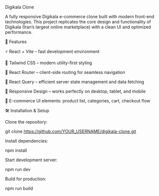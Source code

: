 Digikala Clone

A fully responsive Digikala e-commerce clone built with modern front-end technologies.
This project replicates the core design and functionality of Digikala (Iran’s largest online marketplace) with a clean UI and optimized performance.

🚀 Features

⚡ React + Vite – fast development environment

🎨 Tailwind CSS – modern utility-first styling

🧭 React Router – client-side routing for seamless navigation

🔄 React Query – efficient server state management and data fetching

📱 Responsive Design – works perfectly on desktop, tablet, and mobile

🛒 E-commerce UI elements: product list, categories, cart, checkout flow


🛠️ Installation & Setup

Clone the repository:

git clone https://github.com/YOUR_USERNAME/digikala-clone.git


Install dependencies:

npm install


Start development server:

npm run dev


Build for production:

npm run build
